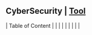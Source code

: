 ## CyberSecurity | [Tool](http://localhost:3000/tools) 

| Table of Content |
| [](CyberSecurity/.md) |
| [](CyberSecurity/.md) |
| [](CyberSecurity/.md) |
| [](CyberSecurity/.md) |

